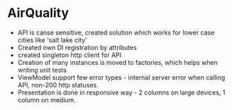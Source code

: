 # AirQuality

- API is canse sensitive, created solution which works for lower case cities like 'salt lake city'
- Created own DI registration by attributes
- created singleton http client for API
- Creation of many instances is moved to factories, which helps when writing unit tests
- ViewModel support few error types - internal server error when calling API, non-200 http statuses.
- Presentation is done in responsive way - 2 columns on large devices, 1 column on medium.
